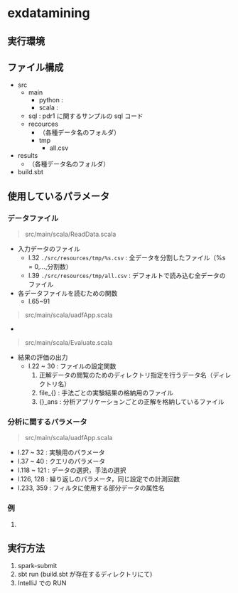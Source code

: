 # exdatamining
## 実行環境

## ファイル構成
- src
    - main
        - python : 
        - scala : 
	- sql : pdr1 に関するサンプルの sql コード
    - recources
        - （各種データ名のフォルダ）
        - tmp
            - all.csv 
- results
    - （各種データ名のフォルダ）
- build.sbt

## 使用しているパラメータ
### データファイル
> src/main/scala/ReadData.scala
* 入力データのファイル
    - l.32 `./src/resources/tmp/%s.csv` :  全データを分割したファイル（%s = 0,...,分割数）
    - l.39 `./src/resources/tmp/all.csv` : デフォルトで読み込む全データのファイル
* 各データファイルを読むための関数
    - l.65~91

> src/main/scala/uadfApp.scala
* 

> src/main/scala/Evaluate.scala
* 結果の評価の出力
    - l.22 ~ 30 : ファイルの設定関数
        1. 正解データの閲覧のためのディレクトリ指定を行うデータ名（ディレクトリ名）
        2. file_{} : 手法ごとの実験結果の格納用のファイル
        3. {}_ans : 分析アプリケーションごとの正解を格納しているファイル

### 分析に関するパラメータ
> src/main/scala/uadfApp.scala
* l.27 ~ 32 : 実験用のパラメータ
* l.37 ~ 40 : クエリのパラメータ
* l.118 ~ 121 : データの選択，手法の選択
* l.126, 128 : 繰り返しのパラメータ，同じ設定での計測回数
* l.233, 359 : フィルタに使用する部分データの属性名

### 例
1. 

## 実行方法
1. spark-submit 
2. sbt run (build.sbt が存在するディレクトリにて)
3. IntelliJ での RUN
